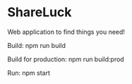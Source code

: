# ShareLuck
Web application to find things you need!

Build: npm run build

Build for production: npm run build:prod

Run: npm start
